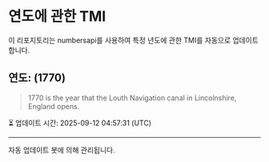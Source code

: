 
# 연도에 관한 TMI

이 리포지토리는 numbersapi를 사용하여 특정 년도에 관한 TMI를 자동으로 업데이트합니다.

## 연도: (1770)
> 1770 is the year that the Louth Navigation canal in Lincolnshire, England opens.

⏳ 업데이트 시간: 2025-09-12 04:57:31 (UTC)

---
자동 업데이트 봇에 의해 관리됩니다.
